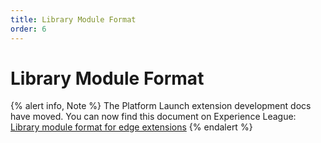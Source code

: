 ```yaml
---
title: Library Module Format
order: 6
---
```


# Library Module Format

{% alert info, Note %}
The Platform Launch extension development docs have moved. You can now find this document on Experience League: [Library module format for edge extensions](https://experienceleague.adobe.com/docs/launch/using/extension-dev/modules/edge/format.html)
{% endalert %}
